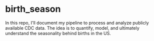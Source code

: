 # birth_season
In this repo, I'll document my pipeline to process and analyze publicly available CDC data. The idea is to quantify, model, and ultimately understand the seasonality behind births in the US.
